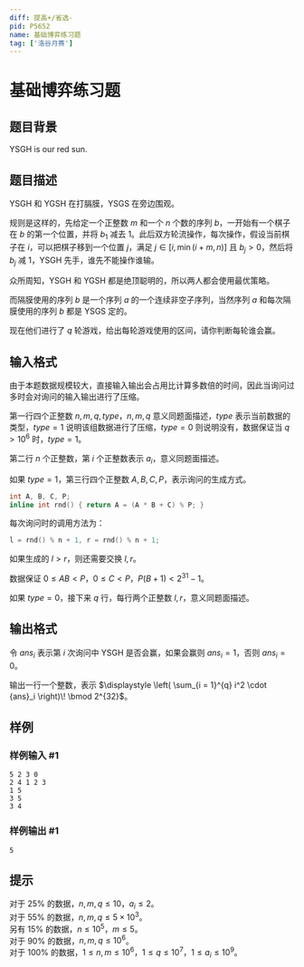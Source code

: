 ```yaml
---
diff: 提高+/省选-
pid: P5652
name: 基础博弈练习题
tag: ['洛谷月赛']
---
```

# 基础博弈练习题
## 题目背景

YSGH is our red sun.
## 题目描述

YSGH 和 YGSH 在打膈膜，YSGS 在旁边围观。

规则是这样的，先给定一个正整数 $m$ 和一个 $n$ 个数的序列 $b$，一开始有一个棋子在 $b$ 的第一个位置，并将 $b_1$ 减去 $1$。此后双方轮流操作，每次操作，假设当前棋子在 $i$，可以把棋子移到一个位置 $j$，满足 $j \in [i, \min(i + m, n)]$ 且 $b_j > 0$，然后将 $b_j$ 减 $1$，YSGH 先手，谁先不能操作谁输。

众所周知，YSGH 和 YGSH 都是绝顶聪明的，所以两人都会使用最优策略。

而隔膜使用的序列 $b$ 是一个序列 $a$ 的一个连续非空子序列，当然序列 $a$ 和每次隔膜使用的序列 $b$ 都是 YSGS 定的。

现在他们进行了 $q$ 轮游戏，给出每轮游戏使用的区间，请你判断每轮谁会赢。
## 输入格式

由于本题数据规模较大，直接输入输出会占用比计算多数倍的时间，因此当询问过多时会对询问的输入输出进行了压缩。

第一行四个正整数 $n, m, q, type$，$n, m, q$ 意义同题面描述，$type$ 表示当前数据的类型，$type = 1$ 说明该组数据进行了压缩，$type = 0$ 则说明没有，数据保证当 $q > {10}^6$ 时，$type=1$。

第二行 $n$ 个正整数，第 $i$ 个正整数表示 $a_i$，意义同题面描述。

如果 $type = 1$，第三行四个正整数 $A, B, C, P$，表示询问的生成方式。

```cpp
int A, B, C, P;
inline int rnd() { return A = (A * B + C) % P; }
```

每次询问时的调用方法为：

```cpp
l = rnd() % n + 1, r = rnd() % n + 1;
```

如果生成的 $l > r$，则还需要交换 $l, r$。

数据保证 $0 \le A B < P$，$0 \le C < P$，$P (B + 1) < 2^{31} - 1$。

如果 $type=0$，接下来 $q$ 行，每行两个正整数 $l, r$，意义同题面描述。
## 输出格式

令 ${ans}_i$ 表示第 $i$ 次询问中 YSGH 是否会赢，如果会赢则 ${ans}_i = 1$，否则 ${ans}_i = 0$。

输出一行一个整数，表示 $\displaystyle \left( \sum_{i = 1}^{q} i^2 \cdot {ans}_i \right)\! \bmod 2^{32}$。
## 样例

### 样例输入 #1
```
5 2 3 0
2 4 1 2 3
1 5
3 5
3 4
```
### 样例输出 #1
```
5
```
## 提示

对于 $25\%$ 的数据，$n, m, q \le 10$，$a_i \le 2$。  
对于 $55\%$ 的数据，$n, m, q \le 5 \times {10}^3$。  
另有 $15\%$ 的数据，$n \le {10}^5$，$m \le 5$。  
对于 $90\%$ 的数据，$n, m, q \le {10}^6$。  
对于 $100\%$ 的数据，$1 \le n, m \le {10}^6$，$1 \le q \le {10}^7$，$1 \le a_i \le {10}^9$。
